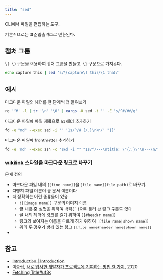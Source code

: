 ```yaml
---
title: "sed"
---
```


CLI에서 파일을 편집하는 도구.

기본적으로는 표준입출력으로 반환된다.

##  캡처 그룹

`\( \)` 구문을 이용하여 캡처 그룹을 만들고, `\1` 구문으로 가져온다.

```bash
echo capture this | sed 's/\(capture\) this/\1 that/'
```

## 예시

마크다운 파일의 헤더를 한 단계씩 더 들여쓰기

```bash
rg '^#' -l | tr '\n' '\0' | xargs -0 sed -i '' -E 's/^#/##/g'
```

마크다운 파일에 파일 제목으로 `h1` 헤더 추가하기

```sh
fd -e "md" --exec sed -i '' '1s/^/# {/.}\n\n/' "{}"
```

마크다운 파일에 frontmatter 추가하기

```sh
fd -e 'md' --exec zsh -c 'sed -i "" "1s/^/---\ntitle: \"{/.}\"\n---\n/" "{}" | head -n 5'
```

### wikilink 스타일을 마크다운 링크로 바꾸기

문제 정의

- 마크다운 파일 내의 `[[fine name]]`을 `[file name](file path)`로 바꾸기.
- 다행히 파일 이름이 곧 문서 이름이다.
- 더 정확히는 이런 종류들이 있음
	- `![[image name]]` 구문의 이미지 이름
	- 글 내용 중 설명을 위하여 백틱( \` )으로 둘러 싼 링크 구문도 있다.
	- 글 내의 헤더에 링크를 걸기 위하여 `[[#header name]]`
	- 링크와 보여지는 이름을 다르게 하기 위하여 `[[file name|shown name]]`
	- 위의 두 경우가 함께 있는 링크 `[[file name#header name|shown name]]`
- 

## 참고

- [Introduction | Introduction](https://mug896.github.io/sed-stream-editor/)
- 이종립, [새로 입사한 개발자가 프로젝트에 기여하는 방법 한 가지](https://helloworld.kurly.com/blog/fix-style-with-command/), 2020
- [Fetching Title#uf3k](https://catonmat.net/proof-that-sed-is-turing-complete)